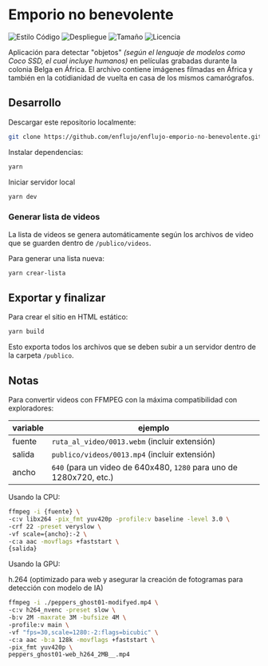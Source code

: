 # Emporio no benevolente

![Estilo Código](https://github.com/enflujo/enflujo-emporio-no-benevolente/actions/workflows/estilo-codigo.yml/badge.svg)
![Despliegue](https://github.com/enflujo/enflujo-emporio-no-benevolente/actions/workflows/despliegue.yml/badge.svg)
![Tamaño](https://img.shields.io/github/repo-size/enflujo/enflujo-emporio-no-benevolente?color=%235757f7&label=Tama%C3%B1o%20repo&logo=open-access&logoColor=white)
![Licencia](https://img.shields.io/github/license/enflujo/enflujo-emporio-no-benevolente?label=Licencia&logo=open-source-initiative&logoColor=white)

Aplicación para detectar "objetos" _(según el lenguaje de modelos como Coco SSD, el cual incluye humanos)_ en películas grabadas durante la colonia Belga en África. El archivo contiene imágenes filmadas en África y también en la cotidianidad de vuelta en casa de los mismos camarógrafos.

## Desarrollo

Descargar este repositorio localmente:

```bash
git clone https://github.com/enflujo/enflujo-emporio-no-benevolente.git
```

Instalar dependencias:

```bash
yarn
```

Iniciar servidor local

```bash
yarn dev
```

### Generar lista de videos

La lista de videos se genera automáticamente según los archivos de video que se guarden dentro de `/publico/videos`.

Para generar una lista nueva:

```bash
yarn crear-lista
```

## Exportar y finalizar

Para crear el sitio en HTML estático:

```bash
yarn build
```

Esto exporta todos los archivos que se deben subir a un servidor dentro de la carpeta `/publico`.

## Notas

Para convertir videos con FFMPEG con la máxima compatibilidad con exploradores:

| variable | ejemplo                                                             |
| -------- | ------------------------------------------------------------------- |
| fuente   | `ruta_al_video/0013.webm` (incluir extensión)                       |
| salida   | `publico/videos/0013.mp4` (incluir extensión)                       |
| ancho    | `640` (para un video de 640x480, `1280` para uno de 1280x720, etc.) |

Usando la CPU:

```bash
ffmpeg -i {fuente} \
-c:v libx264 -pix_fmt yuv420p -profile:v baseline -level 3.0 \
-crf 22 -preset veryslow \
-vf scale={ancho}:-2 \
-c:a aac -movflags +faststart \
{salida}
```

Usando la GPU:

h.264 (optimizado para web y asegurar la creación de fotogramas para detección con modelo de IA)

```bash
ffmpeg -i ./peppers_ghost01-modifyed.mp4 \
-c:v h264_nvenc -preset slow \
-b:v 2M -maxrate 3M -bufsize 4M \
-profile:v main \
-vf "fps=30,scale=1280:-2:flags=bicubic" \
-c:a aac -b:a 128k -movflags +faststart \
-pix_fmt yuv420p \
peppers_ghost01-web_h264_2MB__.mp4
```
